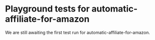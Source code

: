 # Playground tests for automatic-affiliate-for-amazon
We are still awaiting the first test run for automatic-affiliate-for-amazon.
